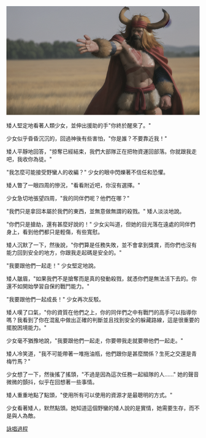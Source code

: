 ![](./1-1-a.png)

矮人堅定地看著人類少女，並伸出援助的手"你終於醒來了。"

少女似乎昏昏沉沉的，回過神後有些害怕，"你是誰？不要靠近我！"

矮人平靜地回答，"掠奪已經結束，我們大部隊正在把物資運回部落。你就跟我走吧，我收你為徒。"

"我怎麼可能接受野蠻人的收編？" 少女的眼中閃爍著不信任和恐懼。

矮人瞥了一眼四周的慘況，"看看附近吧，你沒有選擇。"

少女急切地張望四周，"我的同伴們呢？他們在哪？"

"我們只是拿回本屬於我們的東西，並無意做無謂的殺戮。" 矮人淡淡地說。

"你們只是搶劫，還有甚麼好說的！" 少女尖叫道，但她的目光落在遠處的同伴們身上，看到他們都只是輕傷，有些寬慰。

矮人沉默了一下，然後說，"你們算是任務失敗，並不會拿到獎賞，而你們也沒有能力回到安全的地方，你跟我走起碼是安全的。"

"我要跟他們一起走！" 少女堅定地說。

矮人皺眉，"如果我們不是搶奪而是真的發動殺戮，就憑你們是無法活下去的。你還不如開始學習自保的戰鬥能力。"

"我要跟他們一起成長！" 少女再次反駁。

矮人嘆了口氣，"你的資質在他們之上，你的同伴們之中有戰鬥的高手可以指導你嗎？我看到了你在混亂中做出正確的判斷並且找到安全的躲藏路線，這是很重要的擺脫困境能力。"

少女毫不猶豫地說，"我要跟他們一起走，你要帶我走就要帶他們一起走。"

矮人冷笑道，"我不可能帶著一堆拖油瓶，他們跟你是甚麼關係？生死之交還是青梅竹馬？"

少女想了一下，然後搖了搖頭，"不過是因為這次任務一起組隊的人……" 她的聲音微微的顫抖，似乎在回想著一些事情。

矮人重重地點了點頭，"使用所有可以使用的資源才是最聰明的方式。"

少女看著矮人，默然點頭。她知道這個野蠻的矮人說的是實情，她需要生存，而不是與人為敵。



[詠唱過程](./1-1-a.chat.html)